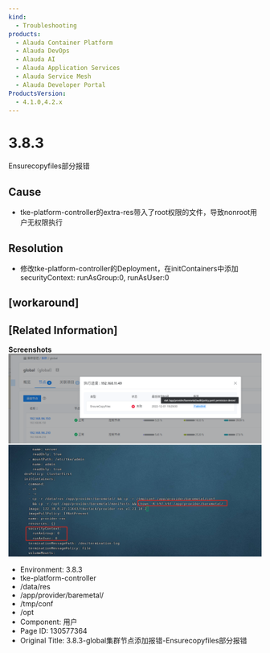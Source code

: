 ```yaml
---
kind:
  - Troubleshooting
products:
  - Alauda Container Platform
  - Alauda DevOps
  - Alauda AI
  - Alauda Application Services
  - Alauda Service Mesh
  - Alauda Developer Portal
ProductsVersion:
  - 4.1.0,4.2.x
---
```

<!-- A type of document that involves encountering a fault, diagnosing it, performing root cause analysis, and providing solutions. -->

# 3.8.3

Ensurecopyfiles部分报错

## Cause
- tke-platform-controller的extra-res带入了root权限的文件，导致nonroot用户无权限执行

## Resolution
- 修改tke-platform-controller的Deployment，在initContainers中添加securityContext: runAsGroup:0, runAsUser:0

## [workaround]

## [Related Information]
**Screenshots**
![](assets/3-8-3-globalji-qun-jie-dian-tian-jia-bao-cuo-ensurecopyfilesbu-fen-bao-cuo/image2022-12-3_9-17-44.png)
![](assets/3-8-3-globalji-qun-jie-dian-tian-jia-bao-cuo-ensurecopyfilesbu-fen-bao-cuo/image2022-12-3_9-29-10.png)
- Environment: 3.8.3
- tke-platform-controller
- /data/res
- /app/provider/baremetal/
- /tmp/conf
- /opt
- Component: 用户
- Page ID: 130577364
- Original Title: 3.8.3-global集群节点添加报错-Ensurecopyfiles部分报错
